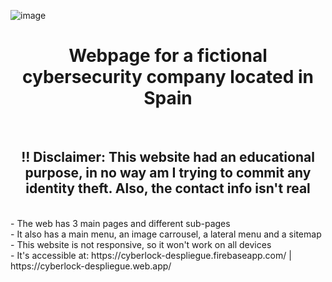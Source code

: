 ![image](https://github.com/darkhuo10/DAW2-WebInterfaces-CompanyWeb/assets/105634828/501e23a5-889b-4352-8201-ecd2da1d6a0e)
<h1 align="center">Webpage for a fictional cybersecurity company located in Spain</h1><br>
<h2 align="center">!! Disclaimer: This website had an educational purpose, in no way am I trying to commit any identity theft. Also, the contact info isn't real</h2><br>
- The web has 3 main pages and different sub-pages <br>
- It also has a main menu, an image carrousel, a lateral menu and a sitemap <br> 
- This website is not responsive, so it won't work on all devices <br>
- It's accessible at: https://cyberlock-despliegue.firebaseapp.com/ | https://cyberlock-despliegue.web.app/
